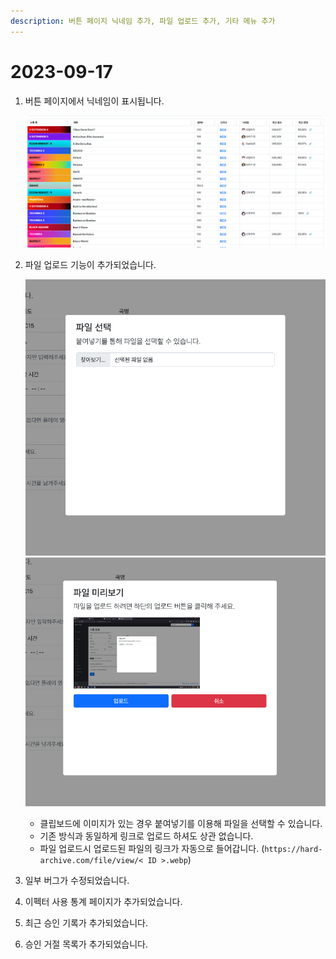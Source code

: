 ```yaml
---
description: 버튼 페이지 닉네임 추가, 파일 업로드 추가, 기타 메뉴 추가
---
```


# 2023-09-17

1.  버튼 페이지에서 닉네임이 표시됩니다.

    ![](<../.gitbook/assets/image (14).png>)
2.  파일 업로드 기능이 추가되었습니다.

    ![파일 선택 화면](<../.gitbook/assets/image (15).png>)<img src="../.gitbook/assets/image (16).png" alt="업로드 확인 화면" data-size="original">

    * 클립보드에 이미지가 있는 경우 붙여넣기를 이용해 파일을 선택할 수 있습니다.
    * 기존 방식과 동일하게 링크로 업로드 하셔도 상관 없습니다.
    * 파일 업로드시 업로드된 파일의 링크가 자동으로 들어갑니다. (`https://hard-archive.com/file/view/< ID >.webp`)
3. 일부 버그가 수정되었습니다.
4. 이펙터 사용 통계 페이지가 추가되었습니다.
5. 최근 승인 기록가 추가되었습니다.
6. 승인 거절 목록가 추가되었습니다.
